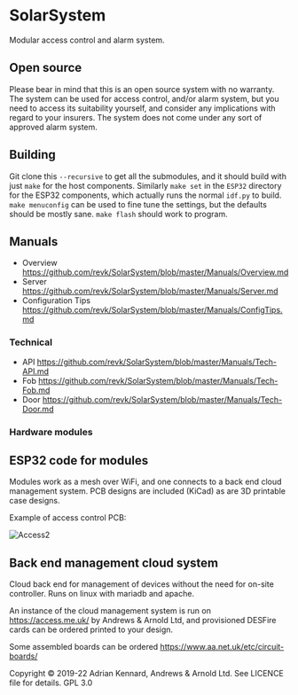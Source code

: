 # SolarSystem

Modular access control and alarm system.

## Open source

Please bear in mind that this is an open source system with no warranty. The system can be used for access control, and/or alarm system, but you need to access its suitability yourself, and consider any implications with regard to your insurers. The system does not come under any sort of approved alarm system.

## Building

Git clone this `--recursive` to get all the submodules, and it should build with just `make` for the host components. Similarly `make set` in the `ESP32` directory for the ESP32 components, which actually runs the normal `idf.py` to build. `make menuconfig` can be used to fine tune the settings, but the defaults should be mostly sane. `make flash` should work to program.

## Manuals

- Overview https://github.com/revk/SolarSystem/blob/master/Manuals/Overview.md
- Server https://github.com/revk/SolarSystem/blob/master/Manuals/Server.md
- Configuration Tips https://github.com/revk/SolarSystem/blob/master/Manuals/ConfigTips.md

### Technical

- API https://github.com/revk/SolarSystem/blob/master/Manuals/Tech-API.md
- Fob https://github.com/revk/SolarSystem/blob/master/Manuals/Tech-Fob.md
- Door https://github.com/revk/SolarSystem/blob/master/Manuals/Tech-Door.md

### Hardware modules

## ESP32 code for modules

Modules work as a mesh over WiFi, and one connects to a back end cloud management system. PCB designs are included (KiCad) as are 3D printable case designs.

Example of access control PCB:

![Access2](https://user-images.githubusercontent.com/996983/183847654-823f6ce3-3b02-4f11-89c0-45e1dcc967e2.png)

## Back end management cloud system

Cloud back end for management of devices without the need for on-site controller. Runs on linux with mariadb and apache.

An instance of the cloud management system is run on https://access.me.uk/ by Andrews & Arnold Ltd, and provisioned DESFire cards can be ordered printed to your design.

Some assembled boards can be ordered https://www.aa.net.uk/etc/circuit-boards/

Copyright © 2019-22 Adrian Kennard, Andrews & Arnold Ltd. See LICENCE file for details. GPL 3.0
